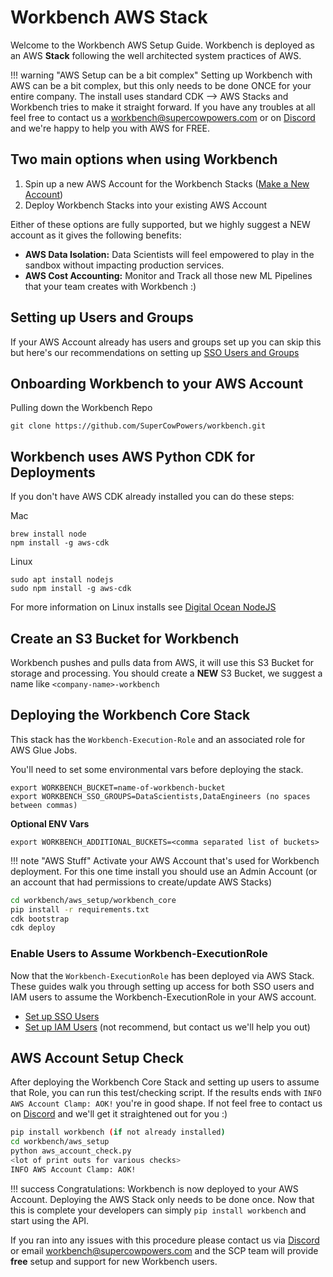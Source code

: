 # Workbench AWS Stack
Welcome to the Workbench AWS Setup Guide. Workbench is deployed as an AWS **Stack** following the well architected system practices of AWS. 

!!! warning "AWS Setup can be a bit complex"
    Setting up Workbench with AWS can be a bit complex, but this only needs to be done ONCE for your entire company. The install uses standard CDK --> AWS Stacks and Workbench tries to make it straight forward. If you have any troubles at all feel free to contact us a [workbench@supercowpowers.com](mailto:workbench@supercowpowers.com) or on [Discord](https://discord.gg/WHAJuz8sw8) and we're happy to help you with AWS for FREE.
    
## Two main options when using Workbench
1. Spin up a new AWS Account for the Workbench Stacks ([Make a New Account](aws_tips_and_tricks.md))
2. Deploy Workbench Stacks into your existing AWS Account

Either of these options are fully supported, but we highly suggest a NEW account as it gives the following benefits:

- **AWS Data Isolation:** Data Scientists will feel empowered to play in the sandbox without impacting production services.
- **AWS Cost Accounting:** Monitor and Track all those new ML Pipelines that your team creates with Workbench :)

## Setting up Users and Groups
If your AWS Account already has users and groups set up you can skip this but here's our recommendations on setting up [SSO Users and Groups](aws_tips_and_tricks.md)

## Onboarding Workbench to your AWS Account

Pulling down the Workbench Repo
  ```
  git clone https://github.com/SuperCowPowers/workbench.git
  ```

## Workbench uses AWS Python CDK for Deployments
If you don't have AWS CDK already installed you can do these steps:

Mac

  ```
  brew install node 
  npm install -g aws-cdk
  ```
Linux

  ```
  sudo apt install nodejs
  sudo npm install -g aws-cdk
  ```
For more information on Linux installs see [Digital Ocean NodeJS](https://www.digitalocean.com/community/tutorials/how-to-install-node-js-on-ubuntu-20-04)

## Create an S3 Bucket for Workbench
Workbench pushes and pulls data from AWS, it will use this S3 Bucket for storage and processing. You should create a **NEW** S3 Bucket, we suggest a name like `<company-name>-workbench`

## Deploying the Workbench Core Stack
This stack has the `Workbench-Execution-Role` and an associated role for AWS Glue Jobs.

You'll need to set some environmental vars before deploying the stack.

```
export WORKBENCH_BUCKET=name-of-workbench-bucket
export WORKBENCH_SSO_GROUPS=DataScientists,DataEngineers (no spaces between commas)
```

**Optional ENV Vars**

```
export WORKBENCH_ADDITIONAL_BUCKETS=<comma separated list of buckets>
```


!!! note "AWS Stuff"
    Activate your AWS Account that's used for Workbench deployment. For this one time install you should use an Admin Account (or an account that had permissions to create/update AWS Stacks)

  ```bash
  cd workbench/aws_setup/workbench_core
  pip install -r requirements.txt
  cdk bootstrap
  cdk deploy
  ```
  
### Enable Users to Assume Workbench-ExecutionRole
Now that the `Workbench-ExecutionRole` has been deployed via AWS Stack. These guides walk you through setting up access for both SSO users and IAM users to assume the Workbench-ExecutionRole in your AWS account.

- [Set up SSO Users](sso_assume_role.md)
- [Set up IAM Users](iam_assume_role.md) (not recommend, but contact us we'll help you out)


## AWS Account Setup Check
After deploying the Workbench Core Stack and setting up users to assume that Role, you can run this test/checking script. If the results ends with `INFO AWS Account Clamp: AOK!` you're in good shape. If not feel free to contact us on [Discord](https://discord.gg/WHAJuz8sw8) and we'll get it straightened out for you :)

```bash
pip install workbench (if not already installed)
cd workbench/aws_setup
python aws_account_check.py
<lot of print outs for various checks>
INFO AWS Account Clamp: AOK!
```

!!! success
    Congratulations: Workbench is now deployed to your AWS Account. Deploying the AWS Stack only needs to be done once. Now that this is complete your developers can simply `pip install workbench` and start using the API.
    
If you ran into any issues with this procedure please contact us via [Discord](https://discord.gg/WHAJuz8sw8) or email [workbench@supercowpowers.com](mailto:workbench@supercowpowers.com) and the SCP team will provide **free** setup and support for new Workbench users.
